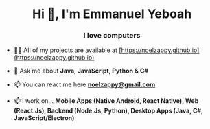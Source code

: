<h1 align="center">Hi 👋, I'm Emmanuel Yeboah</h1>
<h3 align="center">I love computers</h3>

- 👨‍💻 All of my projects are available at [https://noelzappy.github.io](https://noelzappy.github.io)

- 💬 Ask me about **Java, JavaScript, Python & C#**

- 📫 You can react me here **noelzappy@gmail.com**

- 📫 I work on... **Mobile Apps (Native Android, React Native), Web (React.Js), Backend (Node.Js, Python), Desktop Apps (Java, C#, JavaScript/Electron)**
